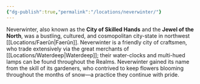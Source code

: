 ```yaml
---
{"dg-publish":true,"permalink":"/locations/neverwinter/"}
---
```


Neverwinter, also known as the **City of Skilled Hands** and the **Jewel of the North**, was a bustling, cultured, and cosmopolitan city-state in northwest [[Locations/Faerûn\|Faerûn]]. Neverwinter is a friendly city of craftsmen, who trade extensively via the great merchants of [[Locations/Waterdeep\|Waterdeep]]; their water-clocks and multi-hued lamps can be found throughout the Realms. Neverwinter gained its name from the skill of its gardeners, who contrived to keep flowers blooming throughout the months of snow—a practice they continue with pride.
